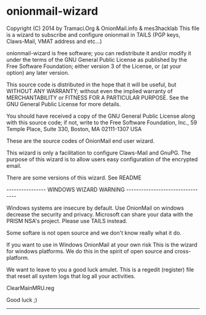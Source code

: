 onionmail-wizard
================

 Copyright (C) 2014 by Tramaci.Org & OnionMail.info & mes3hacklab
 This file is a wizard to subscribe and configure onionmail in TAILS
 (PGP keys, Claws-Mail, VMAT address and etc...)

 onionmail-wizard is free software; you can redistribute it and/or modify
 it under the terms of the GNU General Public License as published by
 the Free Software Foundation; either version 3 of the License, or
 (at your option) any later version.

 This source code is distributed in the hope that it will be useful,
 but WITHOUT ANY WARRANTY; without even the implied warranty of
 MERCHANTABILITY or FITNESS FOR A PARTICULAR PURPOSE. See the
 GNU General Public License for more details.

 You should have received a copy of the GNU General Public License
 along with this source code; if not, write to the Free Software
 Foundation, Inc., 59 Temple Place, Suite 330, Boston, MA 02111-1307 USA


These are the source codes of OnionMail end user wizard.

This wizard is only a facilitation to configure Claws-Mail and GnuPG.
The purpose of this wizard is to allow users easy configuration of
the encrypted email.

There are some versions of this wizard.
See README

---------------- WINDOWS WIZARD WARNING ---------------------------------
	
Windows systems are insecure by default. Use OnionMail on windows 
decrease the security and privacy. Microsoft can share your data with the 
PRISM NSA's project. Please use TAILS instead.

Some softare is not open source and we don't know really what it do.

If you want to use in Windows OnionMail at your own risk This is the 
wizard for windows platforms.
We do this in the spirit of open source and cross-platform.

We want to leave to you a good luck amulet. This is a regedit (register) 
file that reset all system logs that log all your activities.

ClearMainMRU.reg

Good luck ;)

-------------------------------------------------------------------------
